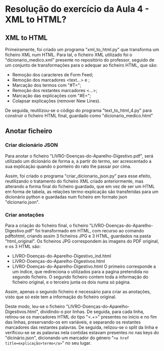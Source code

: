 # Resolução do exercício da Aula 4 - XML to HTML?

## XML to HTML
Primeiramente, foi criado um programa "xml_to_html.py" que transforma um ficheiro XML num HTML.
Para tal, o ficheiro XML utilizado foi o "dicionario_medico.xml" presente no repositório do professor, seguido de um conjunto de transformações para o adequar ao ficheiro HTML, que são:
- Remoção dos caracteres de Form Feed;
- Remoção dos marcadores <text...> e </text>;
- Marcação dos termos com "#T=";
- Remoção dos restantes marcadores <...>;
- Marcação das explicações com "#E=";
- Colapsar explicações (remover New Lines).

De seguida, reutilizou-se o código do programa "text_to_html_4.py" para construir o ficheiro HTML final, guardado como "dicionario_medico.html"

## Anotar ficheiro

### Criar dicionário JSON
Para anotar o ficheiro "LIVRO-Doenças-do-Aparelho-Digestivo.pdf", será utilizado um dicionário de forma a, a partir do termo, ser acrescentado a sua explicação quando o ponteiro do rato lhe passar por cima.

Assim, foi criado o programa "criar_dicionario_json.py" para esse efeito, reutilizando o tratamento do ficheiro XML criado anteriormente, mas alterando a forma final do ficheiro guardado, que em vez de ser um HTML em forma de tabela, as relações termo-explicação são transferidas para um dicionário python e guardadas num ficheiro em formato json "dicionario.json".

### Criar anotações
Para a criação do ficheiro final, o ficheiro "LIVRO-Doenças-do-Aparelho-Digestivo.pdf" foi transformado em HTML, com recurso ao comando pdftohtml, criando assim 3 ficheiros JPG e 3 HTML, guardados na pasta "html_original". Os ficheiros JPG correspondem às imagens do PDF original, e os 3 HTML são:
- LIVRO-Doenças-do-Aparelho-Digestivo_ind.html
- LIVRO-Doenças-do-Aparelho-Digestivos.html
- LIVRO-Doenças-do-Aparelho-Digestivo.html
O primeiro corresponde a um índice, que redireciona o utilizados para a pagina pretendida no segundo ficheiro. O segundo ficheiro contem toda a informação do ficheiro original, e o terceiro junta os dois numa só página.

Assim, apenas o segundo ficheiro é necessário para criar as anotações, visto que só este tem a informação do ficheiro original.

Deste modo, leu-se o ficheiro "LIVRO-Doenças-do-Aparelho-Digestivos.html", dividindo-o por linhas. De seguida, para cada linha, retirou-se os marcadores HTML do tipo "<.+>" presentes no início e no fim das linhas, preservando-os em variáveis, e separando os restantes marcadores das restantes palavras. De seguida, relizou-se o split da linha e verificou-se se as palavras nela contidas estavam presentes no nas keys do "dicinário.json", dicionando um marcador do género "`<a href title=explicação>termo</a>`" no seu lugar.